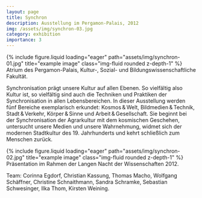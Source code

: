 ```yaml
---
layout: page
title: Synchron
description: Ausstellung im Pergamon-Palais, 2012
img: /assets/img/synchron-03.jpg
category: exhibition
importance: 3
---
```


<div class="row">
    <div class="col-sm mt-3 mt-md-0">
        {% include figure.liquid loading="eager" path="assets/img/synchron-01.jpg" title="example image" class="img-fluid rounded z-depth-1" %}
    </div>
</div>
<div class="caption">
    Atrium des Pergamon-Palais, Kultur-, Sozial- und Bildungswissenschaftliche Fakultät.
</div>

Synchronisation prägt unsere Kultur auf allen Ebenen. So vielfältig also Kultur
ist, so vielfältig sind auch die Techniken und Praktiken der Synchronisation in
allen Lebensbereichen. In dieser Ausstellung werden fünf Bereiche exemplarisch
erkundet: Kosmos & Welt, Bildmedien & Technik, Stadt & Verkehr, Körper & Sinne
und Arbeit & Gesellschaft. Sie beginnt bei der Synchronisation der Agrarkultur
mit dem kosmischen Geschehen, untersucht unsere Medien und unsere Wahrnehmung,
widmet sich der modernen Stadtkultur des 19. Jahrhunderts und kehrt schließlich
zum Menschen zurück.

<div class="row">
    <div class="col-sm mt-3 mt-md-0">
        {% include figure.liquid loading="eager" path="assets/img/synchron-02.jpg" title="example image" class="img-fluid rounded z-depth-1" %}
    </div>
</div>
<div class="caption">
    Präsentation im Rahmen der Langen Nacht der Wissenschaften 2012.
</div>

Team: Corinna Egdorf, Christian Kassung, Thomas Macho, Wolfgang Schäffner, Christine Schnaithmann, Sandra Schramke, Sebastian Schwesinger, Ilka Thom, Kirsten Weining.
